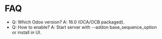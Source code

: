# FAQ

- Q: Which Odoo version? A: 16.0 (OCA/OCB packaged).
- Q: How to enable? A: Start server with --addon base_sequence_option or install in UI.

